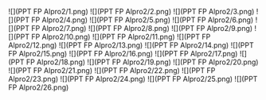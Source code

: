 ![](PPT FP Alpro2/1.png)
![](PPT FP Alpro2/2.png)
![](PPT FP Alpro2/3.png)
![](PPT FP Alpro2/4.png)
![](PPT FP Alpro2/5.png)
![](PPT FP Alpro2/6.png)
![](PPT FP Alpro2/7.png)
![](PPT FP Alpro2/8.png)
![](PPT FP Alpro2/9.png)
![](PPT FP Alpro2/10.png)
![](PPT FP Alpro2/11.png)
![](PPT FP Alpro2/12.png)
![](PPT FP Alpro2/13.png)
![](PPT FP Alpro2/14.png)
![](PPT FP Alpro2/15.png)
![](PPT FP Alpro2/16.png)
![](PPT FP Alpro2/17.png)
![](PPT FP Alpro2/18.png)
![](PPT FP Alpro2/19.png)
![](PPT FP Alpro2/20.png)
![](PPT FP Alpro2/21.png)
![](PPT FP Alpro2/22.png)
![](PPT FP Alpro2/23.png)
![](PPT FP Alpro2/24.png)
![](PPT FP Alpro2/25.png)
![](PPT FP Alpro2/26.png)
